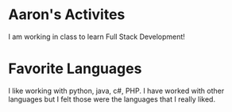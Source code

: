 # Aaron's Activites
I am working in class to learn Full Stack Development!

# Favorite Languages
I like working with python, java, c#, PHP.  I have worked with other languages but I felt those were the languages that I really liked.
